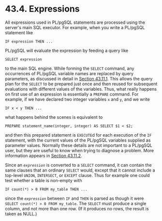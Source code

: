 # 43.4. Expressions

All expressions used in PL/pgSQL statements are processed using the server's main SQL executor. For example, when you write a PL/pgSQL statement like

```
IF expression THEN ...
```

PL/pgSQL will evaluate the expression by feeding a query like

```
SELECT expression
```

to the main SQL engine. While forming the `SELECT` command, any occurrences of PL/pgSQL variable names are replaced by query parameters, as discussed in detail in [Section 43.11.1](https://www.postgresql.org/docs/current/plpgsql-implementation.html#PLPGSQL-VAR-SUBST). This allows the query plan for the `SELECT` to be prepared just once and then reused for subsequent evaluations with different values of the variables. Thus, what really happens on first use of an expression is essentially a `PREPARE` command. For example, if we have declared two integer variables `x` and `y`, and we write

```
IF x < y THEN ...
```

what happens behind the scenes is equivalent to

```
PREPARE statement_name(integer, integer) AS SELECT $1 < $2;
```

and then this prepared statement is `EXECUTE`d for each execution of the `IF` statement, with the current values of the PL/pgSQL variables supplied as parameter values. Normally these details are not important to a PL/pgSQL user, but they are useful to know when trying to diagnose a problem. More information appears in [Section 43.11.2](https://www.postgresql.org/docs/current/plpgsql-implementation.html#PLPGSQL-PLAN-CACHING).

Since an _`expression`_ is converted to a `SELECT` command, it can contain the same clauses that an ordinary `SELECT` would, except that it cannot include a top-level `UNION`, `INTERSECT`, or `EXCEPT` clause. Thus for example one could test whether a table is non-empty with

```
IF count(*) > 0 FROM my_table THEN ...
```

since the _`expression`_ between `IF` and `THEN` is parsed as though it were `SELECT count(*) > 0 FROM my_table`. The `SELECT` must produce a single column, and not more than one row. (If it produces no rows, the result is taken as NULL.)
